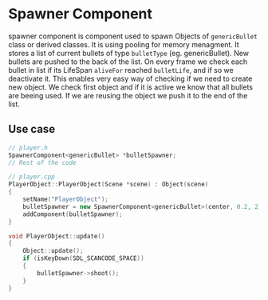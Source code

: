 # Spawner Component
spawner component is component used to spawn Objects of `genericBullet` class or derived classes. It is using pooling for memory menagment. It stores a list of current bullets of type `bulletType` (eg. genericBullet). New bullets are pushed to the back of the list. On every frame we check each bullet in list if its LifeSpan `aliveFor` reached `bulletLife`, and if so we deactivate it. This enables very easy way of checking if we need to create new object. We check first object and if it is active we know that all bullets are beeing used. If we are reusing the object we push it to the end of the list.

## Use case
```cpp
// player.h
SpawnerComponent<genericBullet> *bulletSpawner;
// Rest of the code 
```

```cpp
// player.cpp
PlayerObject::PlayerObject(Scene *scene) : Object(scene)
{
    setName("PlayerObject");
    bulletSpawner = new SpawnerComponent<genericBullet>(center, 0.2, 2);
    addComponent(bulletSpawner);
}

void PlayerObject::update()
{
    Object::update();
    if (isKeyDown(SDL_SCANCODE_SPACE))
    {
        bulletSpawner->shoot();
    }
}
```